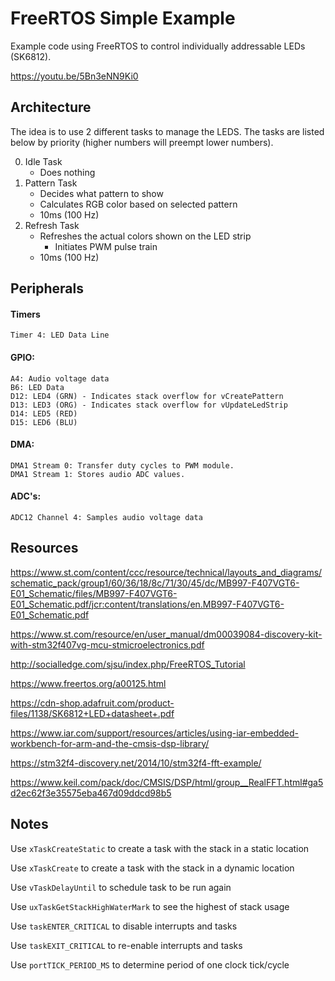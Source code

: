 # FreeRTOS Simple Example

Example code using FreeRTOS to control individually addressable LEDs (SK6812).

https://youtu.be/5Bn3eNN9Ki0

## Architecture

The idea is to use 2 different tasks to manage the LEDS. The tasks are listed below by priority (higher numbers will preempt lower numbers).

0.  Idle Task
    -  Does nothing
1.  Pattern Task
    - Decides what pattern to show
    - Calculates RGB color based on selected pattern
    - 10ms (100 Hz)
2.  Refresh Task
    - Refreshes the actual colors shown on the LED strip
        - Initiates PWM pulse train
    - 10ms (100 Hz)

## Peripherals

#### Timers

```
Timer 4: LED Data Line
```

#### GPIO:

```
A4: Audio voltage data
B6: LED Data
D12: LED4 (GRN) - Indicates stack overflow for vCreatePattern
D13: LED3 (ORG) - Indicates stack overflow for vUpdateLedStrip
D14: LED5 (RED)
D15: LED6 (BLU)
```

#### DMA:
```
DMA1 Stream 0: Transfer duty cycles to PWM module.
DMA1 Stream 1: Stores audio ADC values.
```

#### ADC's:
```
ADC12 Channel 4: Samples audio voltage data
```

## Resources

https://www.st.com/content/ccc/resource/technical/layouts_and_diagrams/schematic_pack/group1/60/36/18/8c/71/30/45/dc/MB997-F407VGT6-E01_Schematic/files/MB997-F407VGT6-E01_Schematic.pdf/jcr:content/translations/en.MB997-F407VGT6-E01_Schematic.pdf

https://www.st.com/resource/en/user_manual/dm00039084-discovery-kit-with-stm32f407vg-mcu-stmicroelectronics.pdf

http://socialledge.com/sjsu/index.php/FreeRTOS_Tutorial

https://www.freertos.org/a00125.html

https://cdn-shop.adafruit.com/product-files/1138/SK6812+LED+datasheet+.pdf

https://www.iar.com/support/resources/articles/using-iar-embedded-workbench-for-arm-and-the-cmsis-dsp-library/

https://stm32f4-discovery.net/2014/10/stm32f4-fft-example/

https://www.keil.com/pack/doc/CMSIS/DSP/html/group__RealFFT.html#ga5d2ec62f3e35575eba467d09ddcd98b5

## Notes
Use `xTaskCreateStatic` to create a task with the stack in a static location

Use `xTaskCreate` to create a task with the stack in a dynamic location

Use `vTaskDelayUntil` to schedule task to be run again

Use `uxTaskGetStackHighWaterMark` to see the highest of stack usage

Use `taskENTER_CRITICAL` to disable interrupts and tasks

Use `taskEXIT_CRITICAL` to re-enable interrupts and tasks

Use `portTICK_PERIOD_MS` to determine period of one clock tick/cycle